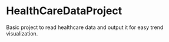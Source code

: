 # HealthCareDataProject
Basic project to read healthcare data and output it for easy trend visualization.
